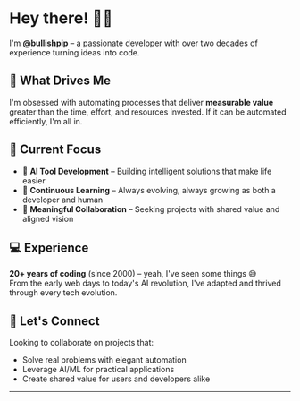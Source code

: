 # Hey there! 👋🏼

I'm **@bullishpip** – a passionate developer with over two decades of experience turning ideas into code.

## 🎯 What Drives Me
I'm obsessed with automating processes that deliver **measurable value** greater than the time, effort, and resources invested. If it can be automated efficiently, I'm all in.

## 🚀 Current Focus
- 🤖 **AI Tool Development** – Building intelligent solutions that make life easier
- 🌱 **Continuous Learning** – Always evolving, always growing as both a developer and human
- 💞️ **Meaningful Collaboration** – Seeking projects with shared value and aligned vision

## 💻 Experience
**20+ years of coding** (since 2000) – yeah, I've seen some things 😅  
From the early web days to today's AI revolution, I've adapted and thrived through every tech evolution.

## 🤝 Let's Connect
Looking to collaborate on projects that:
- Solve real problems with elegant automation
- Leverage AI/ML for practical applications  
- Create shared value for users and developers alike

---

<!---
bullishpip/bullishpip is a ✨ special ✨ repository because its `README.md` (this file) appears on your GitHub profile.
You can click the Preview link to take a look at your changes.
--->
